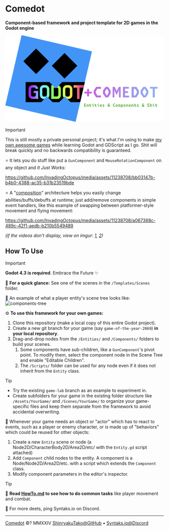 # Comedot

**Component-based framework and project template for 2D games in the Godot engine**

![Godot+Comedot Logo][logo]

> [!IMPORTANT]
> This is still mostly a private personal project; it's what I'm using to make [my own awesome games][itch] while learning Godot and GDScript as I go. Shit will break quickly and no backwards compatibility is guaranteed.

⭐️ It lets you do stuff like put a `GunComponent` and `MouseRotationComponent` on any object and _It Just Works:_ 

https://github.com/InvadingOctopus/media/assets/11238708/bb03147b-b4b0-4388-ac35-b31b23519bde

⭐️ A "[composition][composition-over-inheritance]" architecture helps you easily change abilities/buffs/debuffs at runtime; just add/remove components in simple event handlers, like this example of swapping between platformer-style movement and flying movement:

https://github.com/InvadingOctopus/media/assets/11238708/a067368c-489c-42f1-aedb-b210b5549489

_(if the videos don't display, view on imgur: [1][rocks-with-guns], [2][swapping-components])_

## How To Use

> [!IMPORTANT]
> **Godot 4.3 is required**. Embrace the Future ✨

🚀 **For a quick glance:** See one of the scenes in the `/Templates/Scenes` folder.

🌳 An example of what a player entity's scene tree looks like:  
![components-tree]

⚙️ **To use this framework for your own games:**

1. Clone this repository (make a local copy of this entire Godot project).
2. Create a new git branch for your game (say `game-of-the-year-2069`) **in your local repository**.
3. Drag-and-drop nodes from the `/Entities/` and `/Components/` folders to build your scenes.
	1. Some components have sub-children, like a `GunComponent`'s pivot point. To modify them, select the component node in the Scene Tree and enable "Editable Children".
	2. The `/Scripts/` folder can be used for any node even if it does not inherit from the `Entity` class.

> [!TIP]
> * Try the existing `game-lab` branch as an example to experiment in.  
> * Create subfolders for your game in the existing folder structure like `/Assets/YourGame/` and `/Scenes/YourGame/` to organize your game-specific files and keep them separate from the framework to avoid accidental overwriting.

🧩 Whenever your game needs an object or "actor" which has to react to events, such as a player or enemy character, or is made up of "behaviors" which could be reused for other objects:
1. Create a new `Entity` scene or node (a Node2D/CharacterBody2D/Area2D/etc/ with the `Entity.gd` script attached)
2. Add `Component` child nodes to the entity. A component is a Node/Node2D/Area2D/etc. with a script which extends the `Component` class.
3. Modify component parameters in the editor's inspector.

> [!TIP]
> 📜 **Read [HowTo.md][howto] to see how to do common tasks** like player movement and combat.
>
> 💬 For more deets, ping Syntaks.io on Discord.

----

[Comedot][repository] ©? MMXXIV [ShinryakuTako@GitHub][github] • [Syntaks.io@Discord][discord]
 
[repository]: https://github.com/invadingoctopus/comedot
[website]: https://invadingoctopus.io
[license]: https://about:blank
[discord]: https://discord.gg/jZG3cBFt7u
[twitter]: https://twitter.com/invadingoctopus
[patreon]: https://www.patreon.com/invadingoctopus
[github]:  https://github.com/ShinryakuTako
[itch]:    https://syntaks.itch.io

[howto]:		HowTo.md
[conventions]:	Conventions.md
[thanks]:		Thanks.md
[todo]:			ToDo.md

[composition-over-inheritance]: https://en.wikipedia.org/wiki/Composition_over_inheritance
[entity–component–system]: https://en.wikipedia.org/wiki/Entity_component_system
[swift-api-guidelines]: https://swift.org/documentation/api-design-guidelines/

[rocks-with-guns]: https://i.imgur.com/wH84m23.gifv "Rocks with Guns"
[swapping-components]: https://i.imgur.com/iS0xjdI.mp4 "Swapping Control Components"
[components-tree]: https://i.imgur.com/WW2grLs.png "Example Components Tree for a Player Entity"

[logo]: /Assets/Logos/Comedot.png "Godot+Comedot Logo"